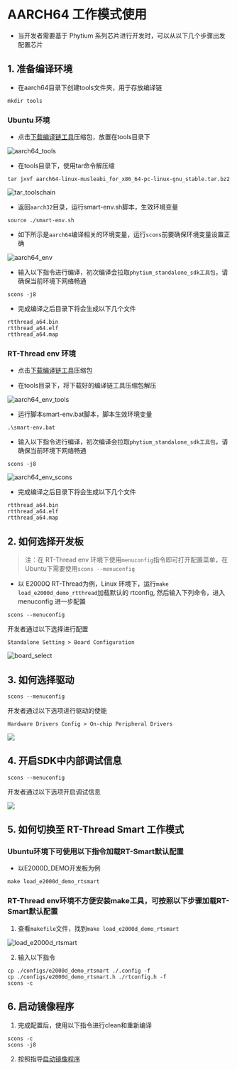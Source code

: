 # AARCH64 工作模式使用

- 当开发者需要基于 Phytium 系列芯片进行开发时，可以从以下几个步骤出发配置芯片

## 1. 准备编译环境

- 在aarch64目录下创建tools文件夹，用于存放编译链
```shell
mkdir tools
```
### Ubuntu 环境

- 点击[下载编译链工具](https://github.com/RT-Thread/toolchains-ci/releases/tag/v1.7)压缩包，放置在tools目录下

![aarch64_tools](./figures/aarch64_tools.png)

- 在tools目录下，使用tar命令解压缩
```shell
tar jxvf aarch64-linux-musleabi_for_x86_64-pc-linux-gnu_stable.tar.bz2
```

![tar_toolschain](./figures/tar_toolschain.png)

- 返回`aarch32`目录，运行smart-env.sh脚本，生效环境变量
```shell
source ./smart-env.sh
```

- 如下所示是`aarch64`编译相关的环境变量，运行`scons`前要确保环境变量设置正确

![aarch64_env](./figures/aarch64_env.png)

- 输入以下指令进行编译，初次编译会拉取`phytium_standalone_sdk工具包`，请确保当前环境下网络畅通
```shell
scons -j8
```

- 完成编译之后目录下将会生成以下几个文件
```
rtthread_a64.bin
rtthread_a64.elf
rtthread_a64.map
```

### RT-Thread env 环境

- 点击[下载编译链工具](https://download.rt-thread.org/download/rt-smart/toolchains/aarch64-linux-musleabi_for_i686-w64-mingw32_latest.zip
)压缩包

- 在tools目录下，将下载好的编译链工具压缩包解压

![aarch64_env_tools](./figures/aarch64_env_tools.png)

- 运行脚本smart-env.bat脚本，脚本生效环境变量
```shell
.\smart-env.bat
```

- 输入以下指令进行编译，初次编译会拉取`phytium_standalone_sdk工具包`，请确保当前环境下网络畅通
```shell
scons -j8
```
![aarch64_env_scons](./figures/aarch64_env_scons.png)

- 完成编译之后目录下将会生成以下几个文件
```
rtthread_a64.bin
rtthread_a64.elf
rtthread_a64.map
```
## 2. 如何选择开发板

>注：在 RT-Thread env 环境下使用`menuconfig`指令即可打开配置菜单，在Ubuntu下需要使用`scons --menuconfig`

- 以 E2000Q RT-Thread为例，Linux 环境下，运行`make load_e2000d_demo_rtthread`加载默认的 rtconfig, 然后输入下列命令，进入 menuconfig 进一步配置

```shell
scons --menuconfig
```

开发者通过以下选择进行配置

```
Standalone Setting > Board Configuration
```

![board_select](./figures/board_select.png)

## 3. 如何选择驱动

```shell
scons --menuconfig
```

开发者通过以下选项进行驱动的使能
```
Hardware Drivers Config > On-chip Peripheral Drivers
```

![](./figures/select_driver.png)

## 4. 开启SDK中内部调试信息

```shell
scons --menuconfig
```

开发者通过以下选项开启调试信息

![](./figures/debug_info.png)

## 5. 如何切换至 RT-Thread Smart 工作模式

### Ubuntu环境下可使用以下指令加载RT-Smart默认配置

- 以E2000D_DEMO开发板为例
```shell
make load_e2000d_demo_rtsmart
```
### RT-Thread env环境不方便安装make工具，可按照以下步骤加载RT-Smart默认配置

1. 查看`makefile`文件，找到`make load_e2000d_demo_rtsmart`

![load_e2000d_rtsmart](./figures/load_e2000d_rtsmart.png)

2. 输入以下指令
```shell
cp ./configs/e2000d_demo_rtsmart ./.config -f
cp ./configs/e2000d_demo_rtsmart.h ./rtconfig.h -f
scons -c
```

## 6. 启动镜像程序

1. 完成配置后，使用以下指令进行clean和重新编译
```shell
scons -c
scons -j8
```
2. 按照指导[启动镜像程序](../doc/how_to_flashed_binary.md)

